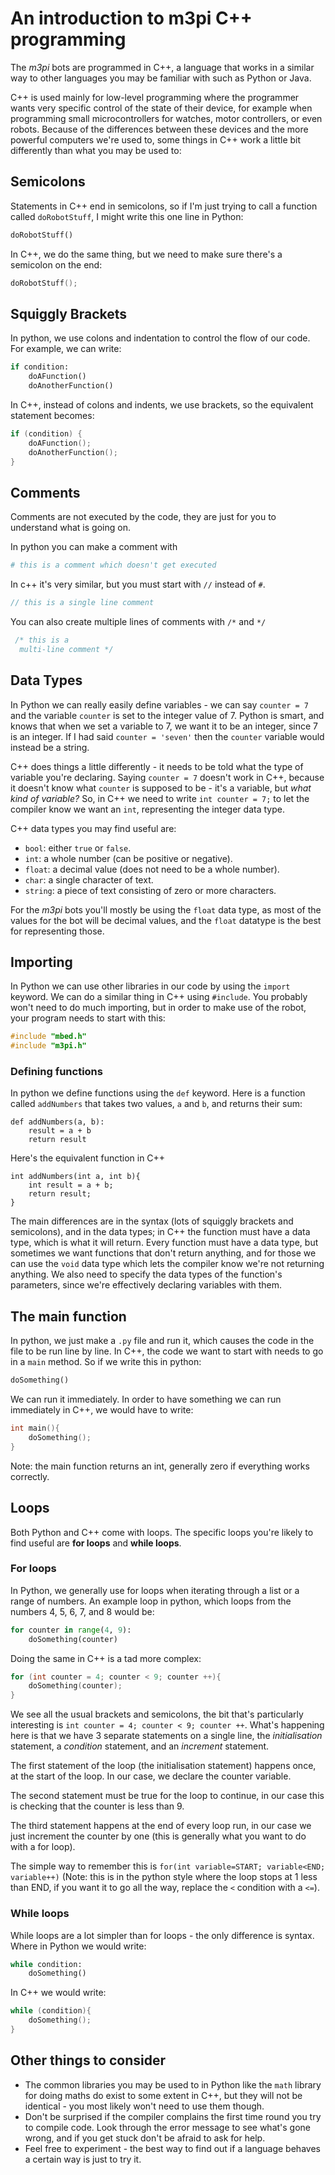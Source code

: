 An introduction to m3pi C++ programming
===

The *m3pi* bots are programmed in C++, a language that works in a similar way to other languages you may be familiar with such as Python or Java.

C++ is used mainly for low-level programming where the programmer wants very specific control of the state of their device, for example when programming small microcontrollers for watches, motor controllers, or even robots. Because of the differences between these devices and the more powerful computers we're used to, some things in C++ work a little bit differently than what you may be used to:

## Semicolons

Statements in C++ end in semicolons, so if I'm just trying to call a function called `doRobotStuff`, I might write this one line in Python:

```python
doRobotStuff()
```

In C++, we do the same thing, but we need to make sure there's a semicolon on the end:

```c++
doRobotStuff();
```

## Squiggly Brackets

In python, we use colons and indentation to control the flow of our code. For example, we can write:

```python
if condition:
    doAFunction()
    doAnotherFunction()
```

In C++, instead of colons and indents, we use brackets, so the equivalent statement becomes:

```c++
if (condition) {
    doAFunction();
    doAnotherFunction();
}
```

## Comments

Comments are not executed by the code, they are just for you to understand what is going on.

In python you can make a comment with

```python
# this is a comment which doesn't get executed
```

In c++ it's very similar, but you must start with `//` instead of `#`.

```c++
// this is a single line comment
```

You can also create multiple lines of comments with `/*` and `*/`
```c++
 /* this is a
  multi-line comment */
```

## Data Types
In Python we can really easily define variables - we can say `counter = 7` and the variable `counter` is set to the integer value of 7. Python is smart, and knows that when we set a variable to 7, we want it to be an integer, since 7 is an integer. If I had said `counter = 'seven'` then the `counter` variable would instead be a string.

C++ does things a little differently - it needs to be told what the type of variable you're declaring. Saying `counter = 7` doesn't work in C++, because it doesn't know what `counter` is supposed to be - it's a variable, but *what kind of variable?* So, in C++ we need to write `int counter = 7;` to let the compiler know we want an `int`, representing the integer data type.

C++ data types you may find useful are:

- `bool`: either `true` or `false`.
- `int`: a whole number (can be positive or negative).
- `float`: a decimal value (does not need to be a whole number).
- `char`: a single character of text.
- `string`: a piece of text consisting of zero or more characters.

For the *m3pi* bots you'll mostly be using the `float` data type, as most of the values for the bot will be decimal values, and the `float` datatype is the best for representing those.

## Importing

In Python we can use other libraries in our code by using the `import` keyword. We can do a similar thing in C++ using `#include`. You probably won't need to do much importing, but in order to make use of the robot, your program needs to start with this:

```c++
#include "mbed.h"
#include "m3pi.h"
```
### Defining functions

In python we define functions using the `def` keyword. Here is a function called `addNumbers` that takes two values, `a` and `b`, and returns their sum:

```
def addNumbers(a, b):
    result = a + b
    return result
```

Here's the equivalent function in C++

```
int addNumbers(int a, int b){
    int result = a + b;
    return result;
}
```

The main differences are in the syntax (lots of squiggly brackets and semicolons), and in the data types; in C++ the function must have a data type, which is what it will return. Every function must have a data type, but sometimes we want functions that don't return anything, and for those we can use the `void` data type which lets the compiler know we're not returning anything. We also need to specify the data types of the function's parameters, since we're effectively declaring variables with them.

## The main function

In python, we just make a `.py` file and run it, which causes the code in the file to be run line by line. In C++, the code we want to start with needs to go in a `main` method. So if we write this in python:

```python
doSomething()
```

We can run it immediately. In order to have something we can run immediately in C++, we would have to write:

```c++
int main(){
    doSomething();
}
```

Note: the main function returns an int, generally zero if everything works correctly.

## Loops

Both Python and C++ come with loops. The specific loops you're likely to find useful are **for loops** and **while loops**.

### For loops
In Python, we generally use for loops when iterating through a list or a range of numbers. An example loop in python, which loops from the numbers 4, 5, 6, 7, and 8 would be:

```python
for counter in range(4, 9):
    doSomething(counter)
```

Doing the same in C++ is a tad more complex:


```c++
for (int counter = 4; counter < 9; counter ++){
    doSomething(counter);
}
```

We see all the usual brackets and semicolons, the bit that's particularly interesting is `int counter = 4; counter < 9; counter ++`. What's happening here is that we have 3 separate statements on a single line, the *initialisation* statement, a *condition* statement, and an *increment* statement.

The first statement of the loop (the initialisation statement) happens once, at the start of the loop. In our case, we declare the counter variable.

The second statement must be true for the loop to continue, in our case this is checking that the counter is less than 9.

The third statement happens at the end of every loop run, in our case we just increment the counter by one (this is generally what you want to do with a for loop).

The simple way to remember this is `for(int variable=START; variable<END; variable++)` (Note: this is in the python style where the loop stops at 1 less than END, if you want it to go all the way, replace the `<` condition with a `<=`).

### While loops
While loops are a lot simpler than for loops - the only difference is syntax. Where in Python we would write:

```python
while condition:
    doSomething()
```

In C++ we would write:

```c++
while (condition){
    doSomething();
}
```

## Other things to consider
- The common libraries you may be used to in Python like the `math` library for doing maths do exist to some extent in C++, but they will not be identical - you most likely won't need to use them though.
- Don't be surprised if the compiler complains the first time round you try to compile code. Look through the error message to see what's gone wrong, and if you get stuck don't be afraid to ask for help.
- Feel free to experiment - the best way to find out if a language behaves a certain way is just to try it.
